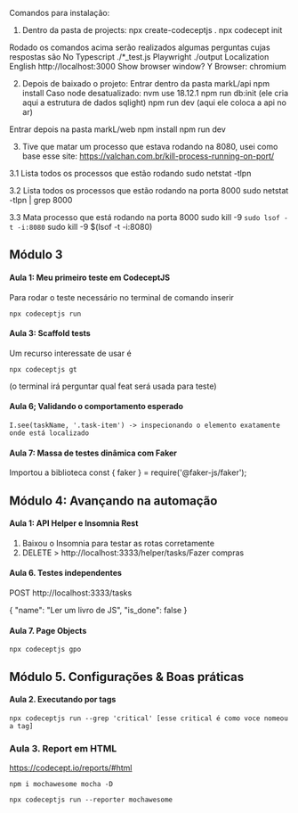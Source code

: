 Comandos para instalação:

1. Dentro da pasta de projects:
npx create-codeceptjs .
npx codecept init

Rodado os comandos acima serão realizados algumas perguntas cujas respostas são
No Typescript
./*_test.js
Playwright
./output
Localization English
http://localhost:3000
Show browser window? Y
Browser: chromium

2. Depois de baixado o projeto:
Entrar dentro da pasta markL/api
npm install 
Caso node desatualizado: nvm use 18.12.1
npm run db:init (ele cria aqui a estrutura de dados sqlight)
npm run dev (aqui ele coloca a api no ar)

Entrar depois na pasta markL/web
npm install 
npm run dev

3. Tive que matar um processo que estava rodando na 8080, usei como base esse site:
https://valchan.com.br/kill-process-running-on-port/

3.1 Lista todos os processos que estão rodando
sudo netstat -tlpn

3.2 Lista todos os processos que estão rodando na porta 8000
sudo netstat -tlpn | grep 8000

3.3 Mata processo que está rodando na porta 8000
sudo kill -9 `sudo lsof -t -i:8080`
sudo kill -9 $(lsof -t -i:8080)

## Módulo 3
#### Aula 1: Meu primeiro teste em CodeceptJS 
Para rodar o teste necessário no terminal de comando inserir
```
npx codeceptjs run
```


#### Aula 3: Scaffold tests

Um recurso interessate de usar é
```
npx codeceptjs gt 
```
(o terminal irá perguntar qual feat será usada para teste)

#### Aula 6; Validando o comportamento esperado
	I.see(taskName, '.task-item') -> inspecionando o elemento exatamente onde está localizado


#### Aula 7: Massa de testes dinâmica com Faker
Importou a biblioteca 
const { faker } = require('@faker-js/faker');


## Módulo 4: Avançando na automação
#### Aula 1: API Helper e Insomnia Rest

1. Baixou o Insomnia para testar as rotas corretamente
2. DELETE > http://localhost:3333/helper/tasks/Fazer compras


#### Aula 6. Testes independentes
POST http://localhost:3333/tasks

{
	"name": "Ler um livro de JS",
	"is_done": false
}

#### Aula 7. Page Objects
```
npx codeceptjs gpo
```

## Módulo 5. Configurações & Boas práticas
#### Aula 2. Executando por tags
```
npx codeceptjs run --grep 'critical' [esse critical é como voce nomeou a tag]
```

### Aula 3. Report em HTML
https://codecept.io/reports/#html
```
npm i mochawesome mocha -D
```

```
npx codeceptjs run --reporter mochawesome
```